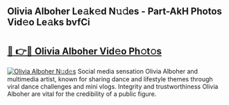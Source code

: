 ## Olivia Alboher Le𝚊k𝚎d N𝚞𝚍es - Part-AkH Photos Vid𝚎o Le𝚊ks bvfCi

# <h2><a href="http://fbdyhxv.evod.top/?m=Olivia+Alboher">🔗 👉🔴 Olivia Alboher Vid𝚎o Ph𝚘t𝚘s</a></h2>

[![Olivia Alboher N𝚞d𝚎s](https://i.imgur.com/8V9OHl7.gif)](http://fbdyhxv.evod.top/?m=Olivia+Alboher)
Social media sensation Olivia Alboher and multimedia artist, known for sharing dance and lifestyle themes through viral dance challenges and mini vlogs. Integrity and trustworthiness Olivia Alboher are vital for the credibility of a public figure. 
